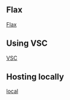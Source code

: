 ## Flax

[Flax](https://flax.readthedocs.io/en/latest/getting_started.html)

## Using VSC
[VSC](https://medium.com/@ivanzhd/vscode-sftp-connection-to-compute-engine-on-google-cloud-platform-gcloud-9312797d56eb)

## Hosting locally

[local](https://jax.readthedocs.io/en/latest/jax-101/06-parallelism.html#aside-hosts-and-devices-in-jax)